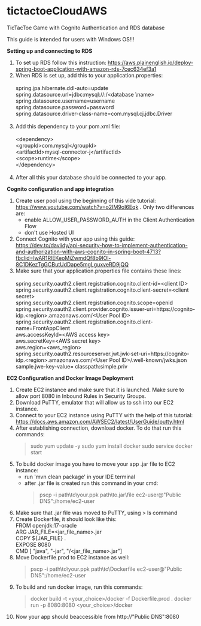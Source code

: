 # tictactoeCloudAWS
TicTacToe Game with Cognito Authentication and RDS database

This guide is intended for users with Windows OS!!!

**Setting up and connecting to RDS**
1. To set up RDS follow this instruction: https://aws.plainenglish.io/deploy-spring-boot-application-with-amazon-rds-7cec634ef3a1
2. When RDS is set up, add this to your application.properties: <br />  <br />
   spring.jpa.hibernate.ddl-auto=update <br />
   spring.datasource.url=jdbc:mysql://<endpoint>:<port>/<database \name> <br />
   spring.datasource.username=username <br />
   spring.datasource.password=password <br />
   spring.datasource.driver-class-name=com.mysql.cj.jdbc.Driver <br />  <br />
3. Add this dependency to your pom.xml file: <br />  <br />
   \<dependency>  <br />
        \<groupId>com.mysql\</groupId>  <br />
   	\<artifactId>mysql-connector-j\</artifactId>  <br />
   	\<scope>runtime\</scope>  <br />
   \</dependency>  <br />  <br />
 4. After all this your database should be connected to your app.
   
**Cognito configuration and app integration**
1. Create user pool using the beginning of this vide tutorial: https://www.youtube.com/watch?v=o2IM9oI6Eqk . Only two differences are:
   - enable ALLOW_USER_PASSWORD_AUTH in the Client Authentication Flow
   - don't use Hosted UI
2. Connect Cognito with your app using this guide: https://dev.to/daviidy/api-security-how-to-implement-authentication-and-authorization-with-aws-cognito-in-spring-boot-4713?fbclid=IwAR1RlEKeoMiZwmdQf8b9IOl-8C1DKezTgGCButUdDape5mgLguxveRD9jQQ
3. Make sure that your application.properties file contains these lines:  <br />  <br />
   spring.security.oauth2.client.registration.cognito.client-id=\<client ID>  <br />
   spring.security.oauth2.client.registration.cognito.client-secret=\<client secret>   <br />
   spring.security.oauth2.client.registration.cognito.scope=openid   <br />
   spring.security.oauth2.client.provider.cognito.issuer-uri=https://cognito-idp.\<region>.amazonaws.com/\<User Pool ID>   <br />
   spring.security.oauth2.client.registration.cognito.client-name=FrontAppClient   <br />
   aws.accessKeyId=\<AWS access key>   <br />
   aws.secretKey=\<AWS secret key>   <br />
   aws.region=\<aws_region>   <br />
   spring.security.oauth2.resourceserver.jwt.jwk-set-uri=https://cognito-idp.\<region>.amazonaws.com/\<User Pool ID>/.well-known/jwks.json   <br />
   sample.jwe-key-value= classpath:simple.priv   <br />
   

**EC2 Configuration and Docker Image Deployment**

1. Create EC2 instance and make sure that it is launched. Make sure to allow port 8080 in Inbound Rules in Security Groups.
2. Download PuTTY, emulator that will allow us to ssh into our EC2 instance.
3. Connect to your EC2 instance using PuTTY with the help of this tutorial: https://docs.aws.amazon.com/AWSEC2/latest/UserGuide/putty.html
4. After establishing connection, download docker. To do that run this commands:
   > sudo yum update -y
   > sudo yum install docker
   > sudo service docker start
5. To build docker image you have to move your app .jar file to EC2 instance:
   - run 'mvn clean package' in your IDE terminal
   - after .jar file is created run this command in your cmd:
     > pscp -i path\to\your\.ppk path\to\.jar\file ec2-user@"Public DNS":/home/ec2-user
6. Make sure that .jar file was moved to PuTTY, using > ls command
7. Create Dockerfile, it should look like this: <br />
     FROM openjdk:17-oracle <br />
     ARG JAR_FILE=<jar_file_name>.jar <br />
     COPY ${JAR_FILE} . <br />
     EXPOSE 8080 <br />
     CMD [ "java", "-jar",  "/<jar_file_name>.jar"] <br />
8. Move Dockerfile.prod to EC2 instance as well:
   >pscp -i path\to\your\.ppk path\to\Dockerfile ec2-user@"Public DNS":/home/ec2-user
9. To build and run docker image, run this commands:
    > docker build -t <your_choice>/docker -f Dockerfile.prod .
    > docker run -p 8080:8080 <your_choice>/docker
10. Now your app should beaccessible from http://"Public DNS":8080
   

